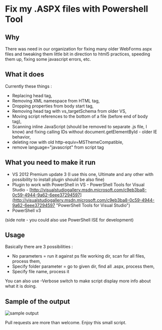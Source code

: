 Fix my .ASPX files with Powershell Tool
============================

Why
-
There was need in our organization for fixing many older WebForms aspx files and tweaking them little bit in direction to html5 practices, speeding them up, fixing some javascript errors, etc.

What it does
-
Currently these things :


- Replacing head tag,
- Removing XML namespace from HTML tag,
- Dropping properties from body start tag,
- Removing head tag with vs_targetSchema from older VS,
- Moving script references to the bottom of a file (before end of body tag),
- Scanning inline JavaScript (should be removed to separate .js file, I know) and fixing calling IDs without document.getElementById - older IE behavior,
- deleting row with old http-equiv=MSThemeCompatible,
- remove language="javascript" from script tag



What you need to make it run
-
- VS 2012 Premium update 3 (I use this one, Ultimate and any other with possibility to install plugin should be also fine)
- Plugin to work with PowerShell in VS - PowerShell Tools for Visual Studio - [http://visualstudiogallery.msdn.microsoft.com/c9eb3ba8-0c59-4944-9a62-6eee37294597](http://visualstudiogallery.msdn.microsoft.com/c9eb3ba8-0c59-4944-9a62-6eee37294597 "PowerShell Tools for Visual Studio")
- PowerShell v3

(side note - you could also use PowerShell ISE for development) 

Usage
-
Basically there are 3 possibilities :

- No parameters = run it against ps file working dir, scan for all files, process them,
- Specify folder parameter = go to given dir, find all .aspx, process them,
- Specify file name, process it

You can also use -Verbose switch to make script display more info about what it is doing.

Sample of the output
-
![sample output](https://skydrive.live.com/embed?cid=78A5783DE37D2EBE&resid=78A5783DE37D2EBE%217190&authkey=AHQoJ8HgHySFPII)

Pull requests are more than welcome. Enjoy this small script.